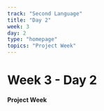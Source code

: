 ```yaml
---
track: "Second Language"
title: "Day 2"
week: 3
day: 2
type: "homepage"
topics: "Project Week"
---
```



# Week 3 - Day 2

#### Project Week
